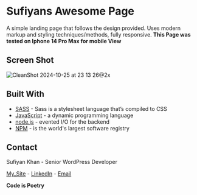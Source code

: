 # Sufiyans Awesome Page
A simple landing page that follows the design provided. Uses modern markup and styling techniques/methods, fully responsive.
**This Page was tested on Iphone 14 Pro Max for mobile View**

## Screen Shot
![CleanShot 2024-10-25 at 23 13 26@2x](https://github.com/user-attachments/assets/34a27386-2ba7-4d25-99ea-b542c7230149)


## Built With

* [SASS] - Sass is a stylesheet language that’s compiled to CSS
* [JavaScript] - a dynamic programming language
* [node.js] - evented I/O for the backend
* [NPM] - is the world's largest software registry

## Contact

Sufiyan Khan - Senior WordPress Developer

[My_Site] - [LinkedIn] - [Email]

**Code is Poetry**

[//]: # (These are reference links used in the body of this note and get stripped out when the markdown processor does its job. There is no need to format nicely because it shouldn't be seen. Thanks SO - http://stackoverflow.com/questions/4823468/store-comments-in-markdown-syntax)


   [SASS]: <https://sass-lang.com/>
   [JavaScript]: <https://developer.mozilla.org/en-US/docs/Web/JavaScript>
   [node.js]: <http://nodejs.org>
   [NPM]: <https://www.npmjs.com/>
   
   [My_Site]: <http://sufiyan.me/>
   [LinkedIn]: <https://www.linkedin.com/in/sufiyan-khan-76b77291/>
   [Email]: <mailto:sufi9188@gmail.com>
